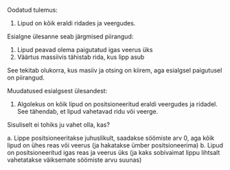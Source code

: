 Oodatud tulemus:

1. Lipud on kõik eraldi ridades ja veergudes.


Esialgne ülesanne seab järgmised piirangud:

1. Lipud peavad olema paigutatud igas veerus üks
2. Väärtus massiivis tähistab rida, kus lipp asub

See tekitab olukorra, kus masiiv ja otsing on kiirem, aga esialgsel paigutusel on piirangud.



Muudatused esialgsest ülesandest:

1. Algolekus on kõik lipud on positsioneeritud eraldi veergudes ja ridadel. See tähendab, et lipud vahetavad ridu või veerge.


Sisuliselt ei tohiks ju vahet olla, kas?

a. Lippe positsioneeritakse juhuslikult, saadakse söömiste arv 0, aga kõik lipud on ühes reas või veerus (ja hakatakse ümber positsioneerima)
b. Lipud on positsioneeritud igas reas ja veerus üks (ja kaks sobivaimat lippu lihtsalt vahetatakse väiksemate söömiste arvu suunas)


